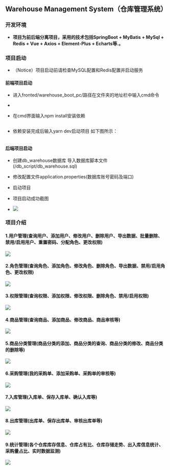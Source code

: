 ## Warehouse Management System（仓库管理系统）

### 开发环境

- **项目为前后端分离项目，采用的技术包括SpringBoot + MyBatis + MySql + Redis + Vue + Axios + Element-Plus + Echarts等.。**

### 项目启动

- （Notice）项目启动前请检查MySQL配置和Redis配置并启动服务

#### 前端项目启动

- 进入fronted/warehouse_boot_pc/路径在文件夹的地址栏中输入cmd命令

- <img title="" src="file:///G:/Program%20Files/MD%20Editor/MarkText/images/2023-07-27-21-40-14-image.png" alt="" data-align="center">

- 在cmd界面输入npm install安装依赖
  
  <img src="file:///G:/Program%20Files/MD%20Editor/MarkText/images/2023-07-27-21-42-55-image.png" title="" alt="" data-align="center">

- 依赖安装完成后输入yarn dev启动项目 如下图所示：
  
  <img title="" src="file:///G:/Program%20Files/MD%20Editor/MarkText/images/2023-07-27-21-45-36-image.png" alt="" data-align="center">

#### 后端项目启动

- 创建db_warehouse数据库 导入数据库脚本文件(/db_script/db_warehouse.sql)

- 修改配置文件application.properties(数据库账号密码及端口)

- 启动项目

- 项目启动成功截图

- ![](G:\Program%20Files\MD%20Editor\MarkText\images\2023-07-27-21-53-49-image.png)

### 项目介绍

#### 1.用户管理(查询用户、添加用户、修改用户、删除用户、导出数据、批量删除、禁用/启用用户、重置密码、分配角色、更改权限)

![](E:\warehouse\screenshot\wh-user-list.jpg)

#### 2.角色管理(查询角色、添加角色、修改角色、删除角色、导出数据、禁用/启用角色、更改权限)

![](E:\warehouse\screenshot\wh-role-list.jpg)

#### 3.权限管理(查询权限、添加权限、修改权限、删除角色、禁用/启用权限)

![](E:\warehouse\screenshot\wh-auth-list.jpg)

#### 4.商品管理(查询商品、添加商品、修改商品、商品审核等)

![](E:\warehouse\screenshot\wh-product-list.jpg)

#### 5.商品分类管理(商品分类的添加、商品分类的查询、商品分类的修改、商品分类的删除等)

![](E:\warehouse\screenshot\wh-product-category.jpg)

#### 6.采购管理(我的采购单、添加采购单、采购单的审核等)

![](E:\warehouse\screenshot\wh-pruchase-list.jpg)

#### 7.入库管理(入库单、保存入库单、确认入库等)

![](E:\warehouse\screenshot\wh-instore-list.jpg)

#### 8.出库管理(出库单、保存出库单、审核出库单等)

![](E:\warehouse\screenshot\wh-outstore-list.jpg)

#### 9.统计管理(各个仓库库存信息、仓库占有比、仓库存储走势、出入库信息统计、采购量占比、实时数据监测)

![](E:\warehouse\screenshot\wh-total-chart.jpg)
